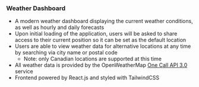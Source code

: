 <h3> Weather Dashboard </h3>
<ul>
  <li> A modern weather dashboard displaying the current weather conditions, as well as hourly and daily forecasts </li>
  <li> Upon initial loading of the application, users will be asked to share access to their current position so it can be set as the default location </li>
  <li> Users are able to view weather data for alternative locations at any time by searching via city name or postal code 
    <ul>
      <li> Note: only Canadian locations are supported at this time </li>
    </ul>
  </li>
  <li> All weather data is provided by the OpenWeatherMap <a href="https://openweathermap.org/api/one-call-3"> One Call API 3.0 </a> service </li>
  <li> Frontend powered by React.js and styled with TailwindCSS </li>
</ul>
